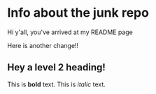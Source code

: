 # Info about the junk repo

Hi y'all, you've arrived at my README page

Here is another change!!

## Hey a level 2 heading!

This is **bold** text. This is *italic* text.
